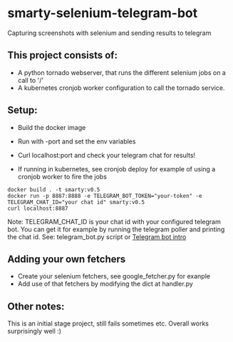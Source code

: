 # smarty-selenium-telegram-bot
Capturing screenshots with selenium and sending results to telegram

## This project consists of:
- A python tornado webserver, that runs the different selenium jobs on a call to '/'
- A kubernetes cronjob worker configuration to call the tornado service.

## Setup:
- Build the docker image
- Run with -port and set the env variables 
- Curl localhost:port and check your telegram chat for results!

- If running in kubernetes, see cronjob deploy for example of using a cronjob worker to fire the jobs
```
docker build . -t smarty:v0.5 
docker run -p 8887:8888 -e TELEGRAM_BOT_TOKEN="your-token" -e TELEGRAM_CHAT_ID="your chat id" smarty:v0.5
curl localhost:8887
```

Note: TELEGRAM_CHAT_ID is your chat id with your configured telegram bot. You can get it for example by running the telegram poller and printing the chat id. See: telegram_bot.py script or [Telegram bot intro](https://github.com/python-telegram-bot/python-telegram-bot/wiki/Extensions-%E2%80%93-Your-first-Bot)

## Adding your own fetchers
- Create your selenium fetchers, see google_fetcher.py for exanple
- Add use of that fetchers by modifying the dict at handler.py

## Other notes:
This is an initial stage project, still fails sometimes etc. Overall works surprisingly well :) 